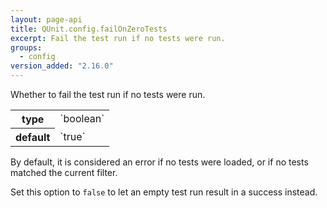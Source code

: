 ```yaml
---
layout: page-api
title: QUnit.config.failOnZeroTests
excerpt: Fail the test run if no tests were run.
groups:
  - config
version_added: "2.16.0"
---
```


Whether to fail the test run if no tests were run.

<table>
<tr>
  <th>type</th>
  <td markdown="span">`boolean`</td>
</tr>
<tr>
  <th>default</th>
  <td markdown="span">`true`</td>
</tr>
</table>

By default, it is considered an error if no tests were loaded, or if no tests matched the current filter.

Set this option to `false` to let an empty test run result in a success instead.
